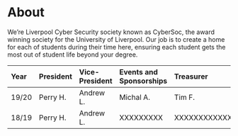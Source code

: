 # About
We’re Liverpool Cyber Security society known as CyberSoc, the award winning society for the University of Liverpool. Our job is to create a home for each of  students during their time here, ensuring each student gets the most out of student life beyond your degree.






| Year | President    | Vice-President    | Events and Sponsorships | Treasurer | Secretary |
|:-----|:-------------|:------------------|:------------------------|:----------|:----------|
| 19/20 | Perry H. | Andrew L. | Michal A. | Tim F. | Mahir H. |
| 18/19 | Perry H. | Andrew L.  | XXXXXXXXX | XXXXXXXXXXXXXX | Brandon XXXX |
